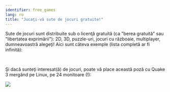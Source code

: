 ```yaml
---
identifier: free_games
lang: ro
title: "Jucaţi-vă sute de jocuri gratuite!"
---
```


Sute de jocuri sunt distribuite sub o licenţă gratuită (ca "berea gratuită" sau "libertatea exprimării"): 2D, 3D, puzzle-uri, jocuri cu războaie, multiplayer, dumneavoastră alegeţi! Aici sunt câteva exemple (lista completă ar fi infinită): 

<div id="items">



<br class="clearboth" />


Şi dacă sunteţi interesat(ă) de jocuri, poate vă place această poză cu Quake 3 mergând pe Linux, pe 24 monitoare (!): 

<a href="/img/quake_24_screens.jpg"><img src="/img/quake_24_screens_thumbnail.jpg" /></a>




